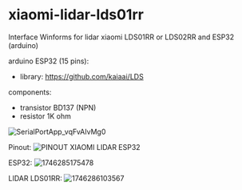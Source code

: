 # xiaomi-lidar-lds01rr
Interface Winforms for lidar xiaomi LDS01RR or LDS02RR and ESP32 (arduino)

arduino ESP32 (15 pins):
* library: https://github.com/kaiaai/LDS

components:
* transistor BD137 (NPN)
* resistor 1K ohm  

![SerialPortApp_vqFvAIvMg0](https://github.com/user-attachments/assets/6e7169cd-580b-4461-8390-c87c933b32db)

Pinout:
![PINOUT XIAOMI LIDAR ESP32](https://github.com/user-attachments/assets/de1f179e-c96c-4343-b6cd-c51185019d9d)

ESP32:
![1746285175478](https://github.com/user-attachments/assets/c0a78e15-24c1-4ceb-b787-519d98d190e8)

LIDAR LDS01RR:
![1746286103567](https://github.com/user-attachments/assets/077676c3-6408-4117-8d7d-3be349f4661c)




